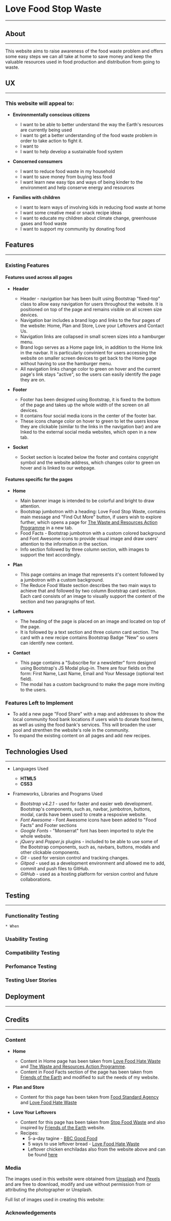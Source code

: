 # Love Food Stop Waste

---

## About 
---
This website aims to raise awareness of the food waste problem and offers some easy steps we can all take at home to save money and 
keep the valuable resources used in food production and distribution from going to waste.

## UX
---
### This website will appeal to:
* **Environmentally conscious citizens**
    * I want to be able to better understand the way the Earth's resources are currently being used
    * I want to get a better understanding of the food waste problem in order to take action to fight it.
    * I want to 
    * I want to help develop a sustainable food system

* **Concerned consumers**
    * I want to reduce food waste in my household
    * I want to save money from buying less food
    * I want learn new easy tips and ways of being kinder to the environment and help conserve energy and resources

* **Families with children**
    * I want to learn ways of involving kids in reducing food waste at home 
    * I want some creative meal or snack recipe ideas 
    * I want to educate my children about climate change, greenhouse gases and food waste
    * I want to support my community by donating food


## Features
----
### Existing Features

#### Features used across all pages
* **Header**
    * Header - navigation bar has been built using Bootstrap "fixed-top" class to allow easy navigation for users throughout the website. It is positioned on top of the page and remains visible on all screen size devices.
    * Navigation bar includes a brand logo and links to the four pages of the website: Home, Plan and Store, Love your Leftovers and Contact Us.
    * Navigation links are collapsed in small screen sizes into a hamburger menu. 
    * Brand logo serves as a Home page link, in addition to the Home link in the navbar. It is particularly convinient for users accessing the website on smaller screen devices to get back to the Home page without having to use the hamburger menu.
    * All navigation links change color to green on hover and the current page's link stays "active", so the users can easily identify the page they are on.

* **Footer**
    * Footer has been designed using Bootstrap, it is fixed to the bottom of the page and takes up the whole width of the screen on all devices.
    * It contains four social media icons in the center of the footer bar.
    * These icons change color on hover to green to let the users know they are clickable (similar to the links in the navigation bar) and are lnked to the external social media websites, which open in a new tab.

* **Socket**
    * Socket section is located below the footer and contains copyright symbol and the website address, which changes color to green on hover and is linked to our webpage.

    
#### Features specific for the pages
* **Home** 
    * Main banner image is intended to be colorful and bright to draw attention.
    * Bootstrap jumbotron with a heading: Love Food Stop Waste, contains main message and "Find Out More" button, if users wish to explore further, which opens a page for [The Waste and Resources Action Programme](www.wrap.org.uk) in a new tab.
    * Food Facts - Bootstrap jumbotron with a custom colored background and Font Awesome icons to provide visual image and draw users' attention to the information in the section. 
    * Info section followed by three column section, with images to support the text accordingly.

* **Plan** 
    * This page contains an image that represents it's content followed by a jumbotron with a custom background.
    * The Reduce Food Waste section describes the two main ways to achieve that and followed by two column Bootstrap card section. Each card consists of an image to visually support the content of the section and two paragraphs of text.
   
* **Leftovers**
    * The heading of the page is placed on an image and located on top of the page.
    * It is followed by a text section and three column card section. The card with a new recipe contains Bootstrap Badge "New" so users can identify new content. 
   
* **Contact**  
    * This page contains a "Subscribe for a newsletter" form designrd using Bootstrap's JS Modal plug-in. There are four fields on the form: First Name, Last Name, Email and Your Message (optional text field).
    * The modal has a custom background to make the page more inviting to the users.


### Features Left to Implement

* To add a new page "Food Share" with a map and addresses to show the local community food bank locations if users wish to donate food items, as well as using the food bank's services. 
This will broaden the user pool and strenthen the website's role in the community.
* To expand the existing content on all pages and add new recipes.


## Technologies Used
___
* Languages Used
    * **HTML5**
    * **CSS3**

* Frameworks, Libraries and Programs Used
    * *Bootstrap v4.2.1* - used for faster and easier web development. Bootstrap's components, such as, navbar, jumbotron, buttons, modal, cards have been used to create a resposive website.
    * *Font Awesome* - Font Awesome icons have been added to "Food Facts" and Footer sections
    * *Google Fonts* - "Monserrat" font has been imported to style the whole website.
    * *jQuery* and *Popper.js* plugins - included to be able to use some of the Bootstrap components, such as, navbars, buttons, modals and other clickable components.
    * *Git* - used for version control and tracking changes.
    * *Gitpod* - used as a development environment and allowed me to add, commit and push files to GitHub.
    * *GitHub* - used as a hosting platform for version control and future collaborations.

## Testing
___
### Functionality Testing
    * When





### Usability Testing
### Compatibility Testing
### Perfomance Testing

### Testing User Stories



## Deployment
___


## Credits
___
### Content
* **Home**
    * Content in Home page has been taken from [Love Food Hate Waste](https://lovefoodhatewaste.com/) and [The Waste and Resources Action Programme](https://www.wrap.org.uk/content/we-wont-fix-climate-change-if-we-dont-stop-wasting-food).
    * Content in Food Facts section of the page has been taken from [Friends of the Earth](https://friendsoftheearth.uk/food-waste) and modified to suit the needs of my website.
* **Plan and Store**
    * Content for this page has been taken from [Food Standard Agency](https://www.food.gov.uk/food-safety) and [Love Food Hate Waste](https://www.lovefoodhatewaste.com/why-save-food)

* **Love Your Leftovers**
    * Content for this page has been taken from [Stop Food Waste](https://stopfoodwaste.ie/resource/leftovers) and also inspired by [Friends of the Earth](https://friendsoftheearth.uk/food-waste) website.
    * Recipes:
        * 5-a-day tagine - [BBC Good Food](https://www.bbcgoodfood.com/recipes/5-day-tagine)
        * 5 ways to use leftover bread - [Love Food Hate Waste](https://www.lovefoodhatewaste.com/article/5-ways-use-leftover-bread)
        * Leftover chicken enchiladas also from the website above and can be found [here](https://www.lovefoodhatewaste.com/recipe/leftover-chicken-enchiladas)

### Media
The images used in this website were obtained from [Unsplash](www.unsplash) and [Pexels](www.pexels.com) and are free to download, modify and use without 
permission from or attributing the photographer or Unsplash.

Full list of images used in creating this website:




### Acknowledgements
